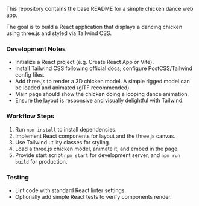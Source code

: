 This repository contains the base README for a simple chicken dance web app.

The goal is to build a React application that displays a dancing chicken using three.js and styled via Tailwind CSS.

### Development Notes
- Initialize a React project (e.g. Create React App or Vite).
- Install Tailwind CSS following official docs; configure PostCSS/Tailwind config files.
- Add three.js to render a 3D chicken model. A simple rigged model can be loaded and animated (glTF recommended).
- Main page should show the chicken doing a looping dance animation.
- Ensure the layout is responsive and visually delightful with Tailwind.

### Workflow Steps
1. Run `npm install` to install dependencies.
2. Implement React components for layout and the three.js canvas.
3. Use Tailwind utility classes for styling.
4. Load a three.js chicken model, animate it, and embed in the page.
5. Provide start script `npm start` for development server, and `npm run build` for production.

### Testing
- Lint code with standard React linter settings.
- Optionally add simple React tests to verify components render.

